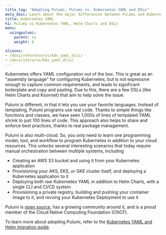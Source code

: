 ```yaml
---
title_tag: "Adopting Pulumi: Pulumi vs. Kubernetes YAML and DSLs"
meta_desc: Learn about the major differences between Pulumi and Kubernetes YAML & DSLs.
title: Kubernetes YAML
h1: Pulumi vs Kubernetes YAML, Helm Charts and DSLs
menu:
  usingpulumi:
    parent: vs
    weight: 6

aliases:
- /docs/reference/vs/k8s_yaml_dsls/
- /docs/intro/vs/k8s_yaml_dsls/
---
```


Kubernetes offers YAML configuration out of the box. This is great as an "assembly language" for configuring
Kubernetes, but is not expressive enough to capture common requirements, and leads to significant boilerplate and copy
and pasting. Due to this, there are a few DSLs (like Helm Charts and Ksonnet) that aim to help solve the issue.

Pulumi is different, in that it lets you use your favorite languages. Instead of templating, Pulumi programs use real
code. Thanks to simple things like functions and classes, we have seen 1,000s of lines of templated YAML shrink to just
100 lines of code. This approach also helps to share and enforce best practices, thanks to real package management.

Pulumi is also multi-cloud. So, you only need to learn one programming model, tool, and workflow to program Kubernetes
in addition to your cloud resources. This unlocks several interesting scenarios that today require manual orchestration
between multiple systems, including

* Creating an AWS S3 bucket and using it from your Kubernetes application
* Provisioning your AKS, EKS, or GKE cluster itself, and deploying a Kubernetes application to it
* Deploying both raw Kubernetes YAML in addition to Helm Charts, with a single CLI and CI/CD system
* Provisioning a private registry, building and pushing your container image to it, and revving your Kubernetes
    Deployment to use it

Pulumi is [open source](https://github.com/pulumi/pulumi), has a growing community around it, and is a proud member of
the Cloud Native Computing Foundation (CNCF).

To learn more about adopting Pulumi, refer to the [Kubernetes YAML and Helm migration guide](/docs/using-pulumi/adopting-pulumi/migrating-to-pulumi/from-kubernetes/).
